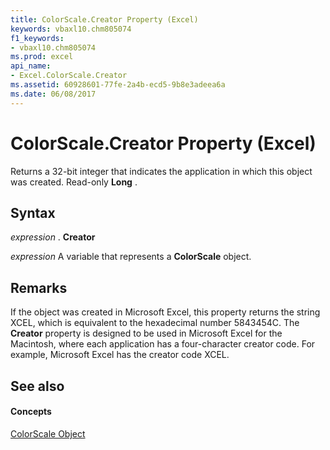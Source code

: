 ```yaml
---
title: ColorScale.Creator Property (Excel)
keywords: vbaxl10.chm805074
f1_keywords:
- vbaxl10.chm805074
ms.prod: excel
api_name:
- Excel.ColorScale.Creator
ms.assetid: 60928601-77fe-2a4b-ecd5-9b8e3adeea6a
ms.date: 06/08/2017
---
```



# ColorScale.Creator Property (Excel)

Returns a 32-bit integer that indicates the application in which this object was created. Read-only  **Long** .


## Syntax

 _expression_ . **Creator**

 _expression_ A variable that represents a **ColorScale** object.


## Remarks

If the object was created in Microsoft Excel, this property returns the string XCEL, which is equivalent to the hexadecimal number 5843454C. The  **Creator** property is designed to be used in Microsoft Excel for the Macintosh, where each application has a four-character creator code. For example, Microsoft Excel has the creator code XCEL.


## See also


#### Concepts


[ColorScale Object](Excel.ColorScale.md)

